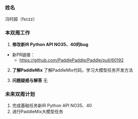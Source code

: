 ### 姓名

冯时超（fsczz）

### 本双周工作

1. **修改新IR Python API NO35、40的bug**

  - 新PR链接：
    - https://github.com/PaddlePaddle/Paddle/pull/60192

2. **了解PaddleMix**
   了解PaddleMix代码，学习大模型任务开发方法
   
3. **问题疑惑与解答**
  无
    

### 未来双周计划

1. 完成基础任务新IR Python API NO35、40
2. 进行PaddleMix大模型任务
